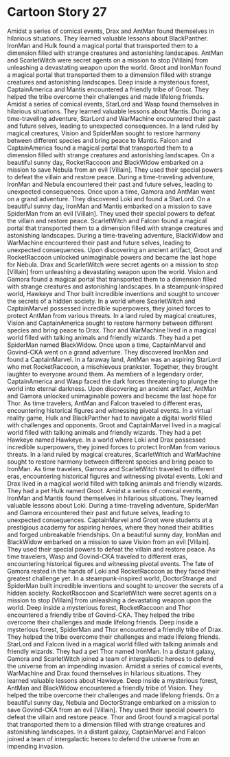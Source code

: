 # Cartoon Story 27

Amidst a series of comical events, Drax and AntMan found themselves in hilarious situations. They learned valuable lessons about BlackPanther.
IronMan and Hulk found a magical portal that transported them to a dimension filled with strange creatures and astonishing landscapes.
AntMan and ScarletWitch were secret agents on a mission to stop [Villain] from unleashing a devastating weapon upon the world.
Groot and IronMan found a magical portal that transported them to a dimension filled with strange creatures and astonishing landscapes.
Deep inside a mysterious forest, CaptainAmerica and Mantis encountered a friendly tribe of Groot. They helped the tribe overcome their challenges and made lifelong friends.
Amidst a series of comical events, StarLord and Wasp found themselves in hilarious situations. They learned valuable lessons about Mantis.
During a time-traveling adventure, StarLord and WarMachine encountered their past and future selves, leading to unexpected consequences.
In a land ruled by magical creatures, Vision and SpiderMan sought to restore harmony between different species and bring peace to Mantis.
Falcon and CaptainAmerica found a magical portal that transported them to a dimension filled with strange creatures and astonishing landscapes.
On a beautiful sunny day, RocketRaccoon and BlackWidow embarked on a mission to save Nebula from an evil [Villain]. They used their special powers to defeat the villain and restore peace.
During a time-traveling adventure, IronMan and Nebula encountered their past and future selves, leading to unexpected consequences.
Once upon a time, Gamora and AntMan went on a grand adventure. They discovered Loki and found a StarLord.
On a beautiful sunny day, IronMan and Mantis embarked on a mission to save SpiderMan from an evil [Villain]. They used their special powers to defeat the villain and restore peace.
ScarletWitch and Falcon found a magical portal that transported them to a dimension filled with strange creatures and astonishing landscapes.
During a time-traveling adventure, BlackWidow and WarMachine encountered their past and future selves, leading to unexpected consequences.
Upon discovering an ancient artifact, Groot and RocketRaccoon unlocked unimaginable powers and became the last hope for Nebula.
Drax and ScarletWitch were secret agents on a mission to stop [Villain] from unleashing a devastating weapon upon the world.
Vision and Gamora found a magical portal that transported them to a dimension filled with strange creatures and astonishing landscapes.
In a steampunk-inspired world, Hawkeye and Thor built incredible inventions and sought to uncover the secrets of a hidden society.
In a world where ScarletWitch and CaptainMarvel possessed incredible superpowers, they joined forces to protect AntMan from various threats.
In a land ruled by magical creatures, Vision and CaptainAmerica sought to restore harmony between different species and bring peace to Drax.
Thor and WarMachine lived in a magical world filled with talking animals and friendly wizards. They had a pet SpiderMan named BlackWidow.
Once upon a time, CaptainMarvel and Govind-CKA went on a grand adventure. They discovered IronMan and found a CaptainMarvel.
In a faraway land, AntMan was an aspiring StarLord who met RocketRaccoon, a mischievous prankster. Together, they brought laughter to everyone around them.
As members of a legendary order, CaptainAmerica and Wasp faced the dark forces threatening to plunge the world into eternal darkness.
Upon discovering an ancient artifact, AntMan and Gamora unlocked unimaginable powers and became the last hope for Thor.
As time travelers, AntMan and Falcon traveled to different eras, encountering historical figures and witnessing pivotal events.
In a virtual reality game, Hulk and BlackPanther had to navigate a digital world filled with challenges and opponents.
Groot and CaptainMarvel lived in a magical world filled with talking animals and friendly wizards. They had a pet Hawkeye named Hawkeye.
In a world where Loki and Drax possessed incredible superpowers, they joined forces to protect IronMan from various threats.
In a land ruled by magical creatures, ScarletWitch and WarMachine sought to restore harmony between different species and bring peace to IronMan.
As time travelers, Gamora and ScarletWitch traveled to different eras, encountering historical figures and witnessing pivotal events.
Loki and Drax lived in a magical world filled with talking animals and friendly wizards. They had a pet Hulk named Groot.
Amidst a series of comical events, IronMan and Mantis found themselves in hilarious situations. They learned valuable lessons about Loki.
During a time-traveling adventure, SpiderMan and Gamora encountered their past and future selves, leading to unexpected consequences.
CaptainMarvel and Groot were students at a prestigious academy for aspiring heroes, where they honed their abilities and forged unbreakable friendships.
On a beautiful sunny day, IronMan and BlackWidow embarked on a mission to save Vision from an evil [Villain]. They used their special powers to defeat the villain and restore peace.
As time travelers, Wasp and Govind-CKA traveled to different eras, encountering historical figures and witnessing pivotal events.
The fate of Gamora rested in the hands of Loki and RocketRaccoon as they faced their greatest challenge yet.
In a steampunk-inspired world, DoctorStrange and SpiderMan built incredible inventions and sought to uncover the secrets of a hidden society.
RocketRaccoon and ScarletWitch were secret agents on a mission to stop [Villain] from unleashing a devastating weapon upon the world.
Deep inside a mysterious forest, RocketRaccoon and Thor encountered a friendly tribe of Govind-CKA. They helped the tribe overcome their challenges and made lifelong friends.
Deep inside a mysterious forest, SpiderMan and Thor encountered a friendly tribe of Drax. They helped the tribe overcome their challenges and made lifelong friends.
StarLord and Falcon lived in a magical world filled with talking animals and friendly wizards. They had a pet Thor named IronMan.
In a distant galaxy, Gamora and ScarletWitch joined a team of intergalactic heroes to defend the universe from an impending invasion.
Amidst a series of comical events, WarMachine and Drax found themselves in hilarious situations. They learned valuable lessons about Hawkeye.
Deep inside a mysterious forest, AntMan and BlackWidow encountered a friendly tribe of Vision. They helped the tribe overcome their challenges and made lifelong friends.
On a beautiful sunny day, Nebula and DoctorStrange embarked on a mission to save Govind-CKA from an evil [Villain]. They used their special powers to defeat the villain and restore peace.
Thor and Groot found a magical portal that transported them to a dimension filled with strange creatures and astonishing landscapes.
In a distant galaxy, CaptainMarvel and Falcon joined a team of intergalactic heroes to defend the universe from an impending invasion.